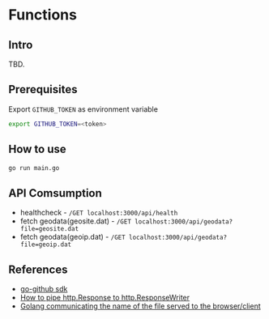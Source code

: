 # Functions

## Intro

TBD.

## Prerequisites

Export `GITHUB_TOKEN` as environment variable

```bash
export GITHUB_TOKEN=<token>
```

## How to use

```bash
go run main.go
```

## API Comsumption

- healthcheck - `/GET localhost:3000/api/health`
- fetch geodata(geosite.dat) - `/GET localhost:3000/api/geodata?file=geosite.dat`
- fetch geodata(geoip.dat) - `/GET localhost:3000/api/geodata?file=geoip.dat`

## References

- [go-github sdk](https://pkg.go.dev/github.com/google/go-github/v52/github)
- [How to pipe http.Response to http.ResponseWriter](https://stackoverflow.com/questions/28891531/piping-http-response-to-http-responsewriter)
- [Golang communicating the name of the file served to the browser/client](https://stackoverflow.com/questions/44510661/golang-communicating-the-name-of-the-file-served-to-the-browser-client)
